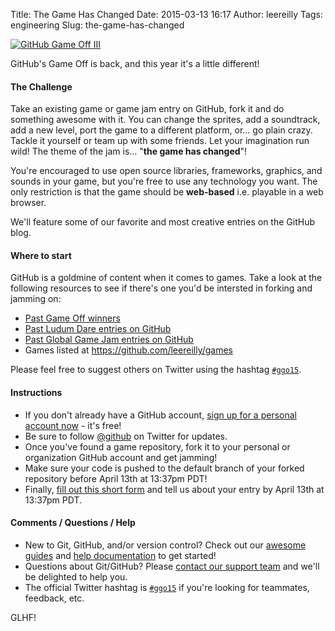 Title: The Game Has Changed
Date: 2015-03-13 16:17
Author: leereilly
Tags: engineering
Slug: the-game-has-changed

[![GitHub Game Off
III](https://cloud.githubusercontent.com/assets/121322/6641792/41f367b0-c95d-11e4-8f32-985f41d40579.jpeg)](https://cloud.githubusercontent.com/assets/121322/6641792/41f367b0-c95d-11e4-8f32-985f41d40579.jpeg)

</p>

GitHub's Game Off is back, and this year it's a little different!

</p>

#### The Challenge

</p>

Take an existing game or game jam entry on GitHub, fork it and do
something awesome with it. You can change the sprites, add a soundtrack,
add a new level, port the game to a different platform, or... go plain
crazy. Tackle it yourself or team up with some friends. Let your
imagination run wild! The theme of the jam is... "**the game has
changed**"!

</p>

You're encouraged to use open source libraries, frameworks, graphics,
and sounds in your game, but you're free to use any technology you want.
The only restriction is that the game should be **web-based** i.e.
playable in a web browser.

</p>

We'll feature some of our favorite and most creative entries on the
GitHub blog.

</p>

#### Where to start

</p>

GitHub is a goldmine of content when it comes to games. Take a look at
the following resources to see if there's one you'd be intersted in
forking and jamming on:

</p>

-   [Past Game Off
    winners](https://github.com/showcases/game-off-winners)
-   [Past Ludum Dare entries on
    GitHub](http://ludumdare.com/compo/ludum-dare-31/?action=preview&q=github.com)
-   [Past Global Game Jam entries on
    GitHub](http://globalgamejam.org/games-repositories?field_game_repository_link_url=github)
-   Games listed at <https://github.com/leereilly/games>
    </p>
    <p>

</p>

Please feel free to suggest others on Twitter using the hashtag
[`#ggo15`](https://twitter.com/search/realtime?q=%23ggo15).

</p>

#### Instructions

</p>

-   If you don't already have a GitHub account, [sign up for a personal
    account now](https://github.com/signup/free) - it's free!
-   Be sure to follow [@github](https://twitter.com/github) on Twitter
    for updates.
-   Once you've found a game repository, fork it to your personal or
    organization GitHub account and get jamming!
-   Make sure your code is pushed to the default branch of your forked
    repository before April 13th at 13:37pm PDT!
-   Finally, [fill out this short
    form](https://gameoff.wufoo.com/forms/entry-form/) and tell us about
    your entry by April 13th at 13:37pm PDT.

</p>

#### Comments / Questions / Help

</p>

-   New to Git, GitHub, and/or version control? Check out our [awesome
    guides](https://guides.github.com/) and [help
    documentation](https://help.github.com/) to get started!
-   Questions about Git/GitHub? Please [contact our support
    team](https://github.com/contact?form%5Bsubject%5D=GitHub%20Game%20Off)
    and we'll be delighted to help you.
-   The official Twitter hashtag is
    [`#ggo15`](https://twitter.com/search/realtime?q=%23ggo15) if you're
    looking for teammates, feedback, etc.

</p>

GLHF!

</p>

